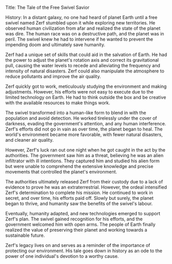 Title: The Tale of the Free Swivel Savior

History:
In a distant galaxy, no one had heard of planet Earth until a free swivel named Zerf stumbled upon it while exploring new territories. He observed human civilization from afar and realized the state of the planet was dire. The human race was on a destructive path, and the planet was in peril. The swivel knew he had to intervene if he wanted to prevent the impending doom and ultimately save humanity.

Zerf had a unique set of skills that could aid in the salvation of Earth. He had the power to adjust the planet's rotation axis and correct its gravitational pull, causing the water levels to recede and alleviating the frequency and intensity of natural disasters. Zerf could also manipulate the atmosphere to reduce pollutants and improve the air quality.

Zerf quickly got to work, meticulously studying the environment and making adjustments. However, his efforts were not easy to execute due to the limited technology on Earth. He had to think outside the box and be creative with the available resources to make things work.

The swivel transformed into a human-like form to blend in with the population and avoid detection. He worked tirelessly under the cover of darkness, evading the government's attention, and any human interference. Zerf's efforts did not go in vain as over time, the planet began to heal. The world's environment became more favorable, with fewer natural disasters, and cleaner air quality.

However, Zerf's luck ran out one night when he got caught in the act by the authorities. The government saw him as a threat, believing he was an alien infiltrator with ill intentions. They captured him and studied his alien form but were unable to comprehend the extensive knowledge and precise movements that controlled the planet's environment.

The authorities ultimately released Zerf from their custody due to a lack of evidence to prove he was an extraterrestrial. However, the ordeal intensified Zerf's determination to complete his mission. He continued to work in secret, and over time, his efforts paid off. Slowly but surely, the planet began to thrive, and humanity saw the benefits of the swivel's labour.

Eventually, humanity adapted, and new technologies emerged to support Zerf's plan. The swivel gained recognition for his efforts, and the government welcomed him with open arms. The people of Earth finally realized the value of preserving their planet and working towards a sustainable future.

Zerf's legacy lives on and serves as a reminder of the importance of protecting our environment. His tale goes down in history as an ode to the power of one individual's devotion to a worthy cause.